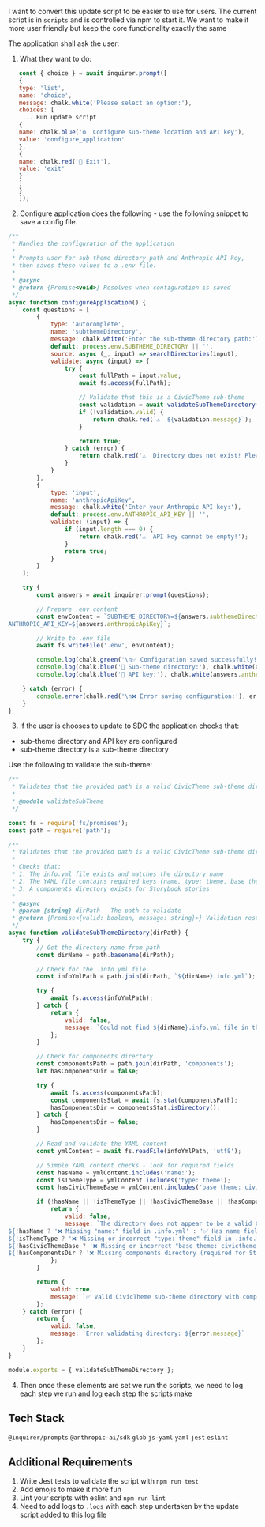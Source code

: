 I want to convert this update script to be easier to use for users.
The current script is in `scripts` and is controlled via npm to start it.
We want to make it more user friendly but keep the core functionality exactly the same

The application shall ask the user:

1. What they want to do:

```js
   const { choice } = await inquirer.prompt([
   {
   type: 'list',
   name: 'choice',
   message: chalk.white('Please select an option:'),
   choices: [
    ... Run update script
   {
   name: chalk.blue('⚙️  Configure sub-theme location and API key'),
   value: 'configure_application'
   },
   {
   name: chalk.red('👋 Exit'),
   value: 'exit'
   }
   ]
   }
   ]);
```
2. Configure application does the following - use the following snippet to save a config file.

```js
/**
 * Handles the configuration of the application
 *
 * Prompts user for sub-theme directory path and Anthropic API key,
 * then saves these values to a .env file.
 *
 * @async
 * @return {Promise<void>} Resolves when configuration is saved
 */
async function configureApplication() {
    const questions = [
        {
            type: 'autocomplete',
            name: 'subthemeDirectory',
            message: chalk.white('Enter the sub-theme directory path:'),
            default: process.env.SUBTHEME_DIRECTORY || '',
            source: async (_, input) => searchDirectories(input),
            validate: async (input) => {
                try {
                    const fullPath = input.value;
                    await fs.access(fullPath);

                    // Validate that this is a CivicTheme sub-theme
                    const validation = await validateSubThemeDirectory(fullPath);
                    if (!validation.valid) {
                        return chalk.red(`⚠️  ${validation.message}`);
                    }

                    return true;
                } catch (error) {
                    return chalk.red('⚠️  Directory does not exist! Please enter a valid path.');
                }
            }
        },
        {
            type: 'input',
            name: 'anthropicApiKey',
            message: chalk.white('Enter your Anthropic API key:'),
            default: process.env.ANTHROPIC_API_KEY || '',
            validate: (input) => {
                if (input.length === 0) {
                    return chalk.red('⚠️  API key cannot be empty!');
                }
                return true;
            }
        }
    ];

    try {
        const answers = await inquirer.prompt(questions);

        // Prepare .env content
        const envContent = `SUBTHEME_DIRECTORY=${answers.subthemeDirectory}
ANTHROPIC_API_KEY=${answers.anthropicApiKey}`;

        // Write to .env file
        await fs.writeFile('.env', envContent);

        console.log(chalk.green('\n✅ Configuration saved successfully!\n'));
        console.log(chalk.blue('📁 Sub-theme directory:'), chalk.white(answers.subthemeDirectory));
        console.log(chalk.blue('🔑 API key:'), chalk.white(answers.anthropicApiKey));

    } catch (error) {
        console.error(chalk.red('\n❌ Error saving configuration:'), error.message);
    }
}

```

3. If the user is chooses to update to SDC the application checks that:

- sub-theme directory and API key are configured
- sub-theme directory is a sub-theme directory

Use the following to validate the sub-theme:

```js
/**
 * Validates that the provided path is a valid CivicTheme sub-theme directory
 *
 * @module validateSubTheme
 */

const fs = require('fs/promises');
const path = require('path');

/**
 * Validates that the provided path is a valid CivicTheme sub-theme directory
 *
 * Checks that:
 * 1. The info.yml file exists and matches the directory name
 * 2. The YAML file contains required keys (name, type: theme, base theme: civictheme)
 * 3. A components directory exists for Storybook stories
 *
 * @async
 * @param {string} dirPath - The path to validate
 * @return {Promise<{valid: boolean, message: string}>} Validation result and message
 */
async function validateSubThemeDirectory(dirPath) {
    try {
        // Get the directory name from path
        const dirName = path.basename(dirPath);

        // Check for the .info.yml file
        const infoYmlPath = path.join(dirPath, `${dirName}.info.yml`);

        try {
            await fs.access(infoYmlPath);
        } catch {
            return {
                valid: false,
                message: `Could not find ${dirName}.info.yml file in the directory. This doesn't appear to be a valid Drupal theme.`
            };
        }

        // Check for components directory
        const componentsPath = path.join(dirPath, 'components');
        let hasComponentsDir = false;

        try {
            await fs.access(componentsPath);
            const componentsStat = await fs.stat(componentsPath);
            hasComponentsDir = componentsStat.isDirectory();
        } catch {
            hasComponentsDir = false;
        }

        // Read and validate the YAML content
        const ymlContent = await fs.readFile(infoYmlPath, 'utf8');

        // Simple YAML content checks - look for required fields
        const hasName = ymlContent.includes('name:');
        const isThemeType = ymlContent.includes('type: theme');
        const hasCivicThemeBase = ymlContent.includes('base theme: civictheme');

        if (!hasName || !isThemeType || !hasCivicThemeBase || !hasComponentsDir) {
            return {
                valid: false,
                message: `The directory does not appear to be a valid CivicTheme sub-theme:
${!hasName ? '❌ Missing "name:" field in .info.yml' : '✅ Has name field in .info.yml'}
${!isThemeType ? '❌ Missing or incorrect "type: theme" field in .info.yml' : '✅ Has correct type field in .info.yml'}
${!hasCivicThemeBase ? '❌ Missing or incorrect "base theme: civictheme" field in .info.yml' : '✅ Has correct base theme field in .info.yml'}
${!hasComponentsDir ? '❌ Missing components directory (required for Storybook stories)' : '✅ Has components directory'}`
            };
        }

        return {
            valid: true,
            message: `✅ Valid CivicTheme sub-theme directory with components folder`
        };
    } catch (error) {
        return {
            valid: false,
            message: `Error validating directory: ${error.message}`
        };
    }
}

module.exports = { validateSubThemeDirectory };


```


4. Then once these elements are set we run the scripts, we need to log each step we run and log each step the scripts make

## Tech Stack

`@inquirer/prompts`
`@anthropic-ai/sdk`
`glob`
`js-yaml`
`yaml`
`jest`
`eslint`

## Additional Requirements

1. Write Jest tests to validate the script with `npm run test`
2. Add emojis to make it more fun
3. Lint your scripts with eslint and `npm run lint`
4. Need to add logs to `.logs` with each step undertaken by the update script added to this log file
